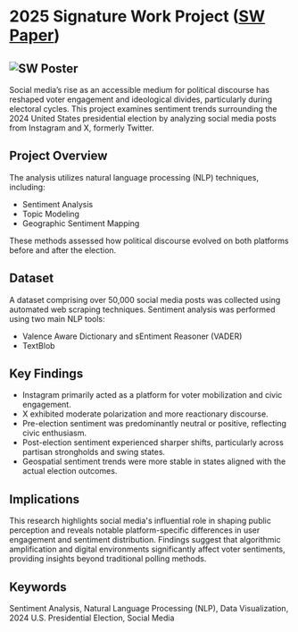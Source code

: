 # 2025 Signature Work Project ([SW Paper](https://drive.google.com/file/d/1QBhE1zCuR5ZnQjgI6b5RcY7Qvabqwd6k/view?usp=sharing))

![SW Poster](https://github.com/user-attachments/assets/e97bfb7b-62f6-463c-8bc9-a6b679647e0f)
---
Social media’s rise as an accessible medium for political discourse has reshaped voter engagement and ideological divides, particularly during electoral cycles. This project examines sentiment trends surrounding the 2024 United States presidential election by analyzing social media posts from Instagram and X, formerly Twitter.

## Project Overview

The analysis utilizes natural language processing (NLP) techniques, including:

- Sentiment Analysis
- Topic Modeling
- Geographic Sentiment Mapping

These methods assessed how political discourse evolved on both platforms before and after the election.

## Dataset

A dataset comprising over 50,000 social media posts was collected using automated web scraping techniques. Sentiment analysis was performed using two main NLP tools:

- Valence Aware Dictionary and sEntiment Reasoner (VADER)
- TextBlob

## Key Findings

- Instagram primarily acted as a platform for voter mobilization and civic engagement.
- X exhibited moderate polarization and more reactionary discourse.
- Pre-election sentiment was predominantly neutral or positive, reflecting civic enthusiasm.
- Post-election sentiment experienced sharper shifts, particularly across partisan strongholds and swing states.
- Geospatial sentiment trends were more stable in states aligned with the actual election outcomes.

## Implications

This research highlights social media's influential role in shaping public perception and reveals notable platform-specific differences in user engagement and sentiment distribution. Findings suggest that algorithmic amplification and digital environments significantly affect voter sentiments, providing insights beyond traditional polling methods.

## Keywords

Sentiment Analysis, Natural Language Processing (NLP), Data Visualization, 2024 U.S. Presidential Election, Social Media

